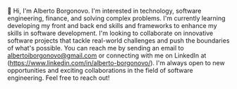 👋 Hi, I'm Alberto Borgonovo.
I'm interested in technology, software engineering, finance, and solving complex problems.
I'm currently learning developing my front and back end skills and frameworks to enhance my skills in software development.
I'm looking to collaborate on innovative software projects that tackle real-world challenges and push the boundaries of what's possible.
You can reach me by sending an email to albertoiborgonovo@gmail.com or connecting with me on LinkedIn at (https://www.linkedin.com/in/alberto-borgonovo/). I'm always open to new opportunities and exciting collaborations in the field of software engineering.
Feel free to reach out!

<!---
Aborgono/Aborgono is a ✨ special ✨ repository because its `README.md` (this file) appears on your GitHub profile.
You can click the Preview link to take a look at your changes.
--->
